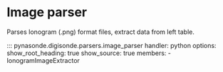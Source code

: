 # Image parser

Parses Ionogram (.png) format files, extract data from left table.

::: pynasonde.digisonde.parsers.image_parser
    handler: python
    options:
        show_root_heading: true
        show_source: true
        members:
            - IonogramImageExtractor
